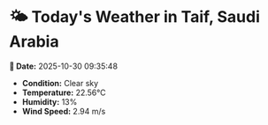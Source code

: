 # 🌤️ Today's Weather in Taif, Saudi Arabia

**📅 Date:** 2025-10-30 09:35:48

- **Condition:** Clear sky
- **Temperature:** 22.56°C
- **Humidity:** 13%
- **Wind Speed:** 2.94 m/s
